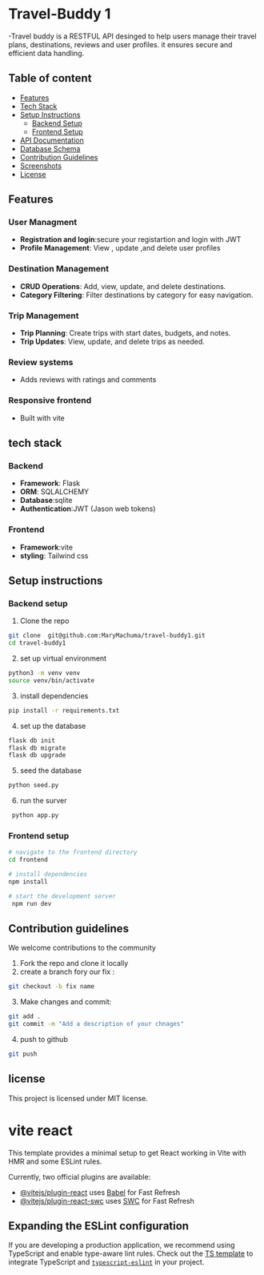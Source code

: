 # Travel-Buddy 1
-Travel buddy is a RESTFUL API desinged to help users manage their travel plans, destinations, reviews and user profiles. it ensures secure and efficient data handling.

## Table of content 
- [Features](#features)
- [Tech Stack](#tech-stack)
- [Setup Instructions](#setup-instructions)
  - [Backend Setup](#backend-setup)
  - [Frontend Setup](#frontend-setup)
- [API Documentation](#api-documentation)
- [Database Schema](#database-schema)
- [Contribution Guidelines](#contribution-guidelines)
- [Screenshots](#screenshots)
- [License](#license)

## Features 
### User Managment 
- **Registration and login**:secure your registartion and login with JWT
- **Profile Management**: View , update ,and delete user profiles

### Destination Management
- **CRUD Operations**: Add, view, update, and delete destinations.
- **Category Filtering**: Filter destinations by category for easy navigation.

### Trip Management
- **Trip Planning**: Create trips with start dates, budgets, and notes.
- **Trip Updates**: View, update, and delete trips as needed.

### Review systems 
- Adds reviews with ratings and comments 

### Responsive frontend 
- Built with vite 

## tech stack
### Backend 
- **Framework**: Flask
-  **ORM**: SQLALCHEMY
- **Database**:sqlite
- **Authentication**:JWT (Jason web tokens)

### Frontend 
- **Framework**:vite
- **styling**: Tailwind css

## Setup instructions 
### Backend setup
1. Clone the repo 
```bash 
git clone  git@github.com:MaryMachuma/travel-buddy1.git
cd travel-buddy1 
```
2. set up virtual environment 
```bash 
python3 -m venv venv
source venv/bin/activate  
```
3. install dependencies 
```bash
pip install -r requirements.txt
```
4. set up the database 
```bash 
flask db init
flask db migrate
flask db upgrade
```
5. seed the database 
```bash 
python seed.py
```
6. run the surver 
```bash 
 python app.py 
```

### Frontend setup
``` bash 
# navigate to the frontend directory 
cd frontend 

# install dependencies 
npm install

# start the development server
 npm run dev 
 ```

 ## Contribution guidelines
 We welcome contributions to the community 
 1. Fork the repo and clone it locally 
 2. create a branch fory our fix :
 ``` bash 
 git checkout -b fix name 
 ```
 3. Make changes and commit:
 ```bash 
 git add .
 git commit -m "Add a description of your chnages"
 ```
 4. push to github 
 ```bash 
 git push 
 ```
  ## license 
  This project is licensed under MIT license.





















































# vite react 
This template provides a minimal setup to get React working in Vite with HMR and some ESLint rules.

Currently, two official plugins are available:

- [@vitejs/plugin-react](https://github.com/vitejs/vite-plugin-react/blob/main/packages/plugin-react/README.md) uses [Babel](https://babeljs.io/) for Fast Refresh
- [@vitejs/plugin-react-swc](https://github.com/vitejs/vite-plugin-react-swc) uses [SWC](https://swc.rs/) for Fast Refresh

## Expanding the ESLint configuration

If you are developing a production application, we recommend using TypeScript and enable type-aware lint rules. Check out the [TS template](https://github.com/vitejs/vite/tree/main/packages/create-vite/template-react-ts) to integrate TypeScript and [`typescript-eslint`](https://typescript-eslint.io) in your project.


